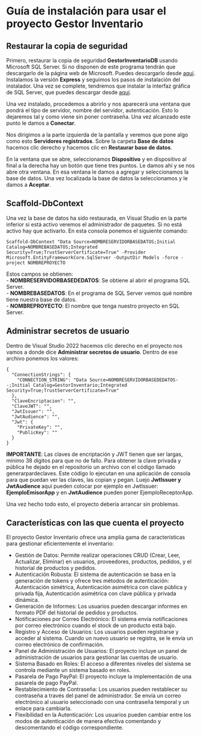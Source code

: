<!DOCTYPE html>
<html>

<body>
    <h1>Guía de instalación para usar el proyecto Gestor Inventario</h1>
    <h2>Restaurar la copia de seguridad</h2>
    <p>Primero, restaurar la copia de seguridad <strong>GestorInventarioDB</strong> usando Microsoft SQL Server. Si no disponen de este programa tendrán que descargarlo de la página web de Microsoft. Puedes descargarlo desde <a href="https://www.microsoft.com/es-es/sql-server/sql-server-downloads" target="_blank">aquí</a>. Instalamos la versión <strong>Express</strong> y seguimos los pasos de instalación del instalador. Una vez se complete, tendremos que instalar la interfaz gráfica de SQL Server, que puedes descargar desde <a href="https://learn.microsoft.com/es-es/sql/ssms/download-sql-server-management-studio-ssms?view=sql-server-ver16" target="_blank">aquí</a>.</p>
    <p>Una vez instalado, procedemos a abrirlo y nos aparecerá una ventana que pondrá el tipo de servidor, nombre del servidor, autenticación. Esto lo dejaremos tal y como viene sin poner contraseña. Una vez alcanzado este punto le damos a <strong>Conectar</strong>.</p>
    <p>Nos dirigimos a la parte izquierda de la pantalla y veremos que pone algo como esto <strong>Servidores registrados</strong>. Sobre la carpeta <strong>Base de datos</strong> hacemos clic derecho y hacemos clic en <strong>Restaurar base de datos</strong>.</p>
    <p>En la ventana que se abre, seleccionamos <strong>Dispositivo</strong> y en dispositivo al final a la derecha hay un botón que tiene tres puntos. Le damos ahí y se nos abre otra ventana. En esa ventana le damos a agregar y seleccionamos la base de datos. Una vez localizada la base de datos la seleccionamos y le damos a <strong>Aceptar</strong>.</p>
    <h2>Scaffold-DbContext</h2>
    <p>Una vez la base de datos ha sido restaurada, en Visual Studio en la parte inferior si está activo veremos el administrador de paquetes. Si no está activo hay que activarlo. En esta consola ponemos el siguiente comando:</p>
    <pre><code>Scaffold-DbContext "Data Source=NOMBRESERVIDORBASEDATOS;Initial Catalog=NOMBREBASEDATOS;Integrated Security=True;TrustServerCertificate=True" -Provider Microsoft.EntityFrameworkCore.SqlServer -OutputDir Models -force -project NOMBREPROYECTO</code></pre>
    <p>Estos campos se obtienen:
        <br/>
    - <strong>NOMBRESERVIDORBASEDEDATOS</strong>: Se obtiene al abrir el programa SQL Server.
        <br/>
    - <strong>NOMBREBASEDATOS</strong>: En el programa de SQL Server vemos qué nombre tiene nuestra base de datos.
        <br/>
    - <strong>NOMBREPROYECTO</strong>: El nombre que tenga nuestro proyecto en SQL Server.</p>
    <h2>Administrar secretos de usuario</h2>
    <p>Dentro de Visual Studio 2022 hacemos clic derecho en el proyecto nos vamos a donde dice <strong>Administrar secretos de usuario</strong>. Dentro de ese archivo ponemos los valores:</p>
    <pre><code>{
  "ConnectionStrings": {
    "CONNECTION_STRING": "Data Source=NOMBRESERVIDORBASEDEDATOS--;Initial Catalog=GestorInventario;Integrated Security=True;TrustServerCertificate=True"
  },
  "ClaveEncriptacion": "",
  "ClaveJWT": "",
  "JwtIssuer": "",
  "JwtAudience": "",
  "Jwt": {
    "PrivateKey": "",
    "PublicKey": ""
  }
}</code></pre>
    <p><strong>IMPORTANTE</strong>: Las claves de encriptación y JWT tienen que ser largas, mínimo 38 dígitos para que no de fallo. Para obtener la clave privada y pública he dejado en el repositorio un archivo con el código llamado generarpardeclaves. Este código lo ejecutan en una aplicación de consola para que puedan ver las claves, las copian y pegan. Luejo <strong>JwtIssuer y JwtAudience </strong> aqui pueden colocar por ejemplo en JwtIssuer: <strong>EjemploEmisorApp</strong> y en <strong>JwtAudience</strong>
pueden poner EjemploReceptorApp.</p> 
    <p>Una vez hecho todo esto, el proyecto debería arrancar sin problemas.</p>
<h2>Características con las que cuenta el proyecto</h2>
    <p>El proyecto Gestor Inventario ofrece una amplia gama de características para gestionar eficientemente el inventario:</p>
    <ul>
        <li>Gestión de Datos: Permite realizar operaciones CRUD (Crear, Leer, Actualizar, Eliminar) en usuarios, proveedores, productos, pedidos, y el historial de productos y pedidos.</li>
        <li>Autenticación Robusta: El sistema de autenticación se basa en la generación de tokens y ofrece tres métodos de autenticación: Autenticación simétrica, Autenticación asimétrica con clave pública y privada fija, Autenticación asimétrica con clave pública y privada dinámica.</li>
        <li>Generación de Informes: Los usuarios pueden descargar informes en formato PDF del historial de pedidos y productos.</li>
        <li>Notificaciones por Correo Electrónico: El sistema envía notificaciones por correo electrónico cuando el stock de un producto está bajo.</li>
        <li>Registro y Acceso de Usuarios: Los usuarios pueden registrarse y acceder al sistema. Cuando un nuevo usuario se registra, se le envía un correo electrónico de confirmación.</li>
        <li>Panel de Administración de Usuarios: El proyecto incluye un panel de administración de usuarios para gestionar las cuentas de usuario.</li>
        <li>Sistema Basado en Roles: El acceso a diferentes niveles del sistema se controla mediante un sistema basado en roles.</li>
        <li>Pasarela de Pago PayPal: El proyecto incluye la implementación de una pasarela de pago PayPal.</li>
        <li>Restablecimiento de Contraseña: Los usuarios pueden restablecer su contraseña a través del panel de administrador. Se envía un correo electrónico al usuario seleccionado con una contraseña temporal y un enlace para cambiarla.</li>
        <li>Flexibilidad en la Autenticación: Los usuarios pueden cambiar entre los modos de autenticación de manera efectiva comentando y descomentando el código correspondiente.</li>
    </ul>
</body>
</html>
